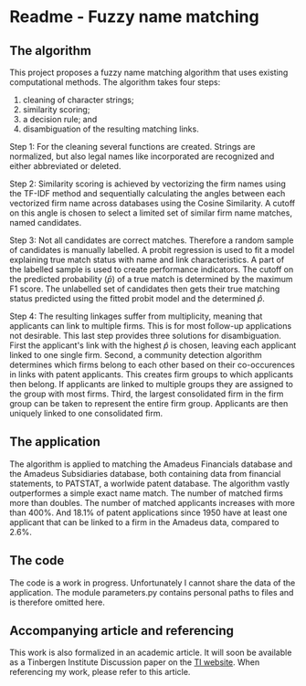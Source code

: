 # Readme - Fuzzy name matching

## The algorithm

This project proposes a fuzzy name matching algorithm that uses existing computational methods. The algorithm takes four steps:
1. cleaning of character strings;
1. similarity scoring;
1. a decision rule; and
1. disambiguation of the resulting matching links.

Step 1: For the cleaning several functions are created. Strings are normalized, but also legal names like incorporated are recognized and either abbreviated or deleted.

Step 2: Similarity scoring is achieved by vectorizing the firm names using the TF-IDF method and sequentially calculating the angles between each vectorized firm name across databases using the Cosine Similarity. A cutoff on this angle is chosen to select a limited set of similar firm name matches, named candidates.

Step 3: Not all candidates are correct matches. Therefore a random sample of candidates is manually labelled. A probit regression is used to fit a model explaining true match status with name and link characteristics. A part of the labelled sample is used to create performance indicators. The cutoff on the predicted probability ($\bar{p}$) of a true match is determined by the maximum F1 score. The unlabelled set of candidates then gets their true matching status predicted using the fitted probit model and the determined $\hat{p}$.

Step 4: The resulting linkages suffer from multiplicity, meaning that applicants can link to multiple firms. This is for most follow-up applications not desirable. This last step provides three solutions for disambiguation. First the applicant's link with the highest $\hat{p}$ is chosen, leaving each applicant linked to one single firm. Second, a community detection algorithm determines which firms belong to each other based on their co-occurences in links with patent applicants. This creates firm groups to which applicants then belong. If applicants are linked to multiple groups they are assigned to the group with most firms. Third, the largest consolidated firm in the firm group can be taken to represent the entire firm group. Applicants are then uniquely linked to one consolidated firm.

## The application

The algorithm is applied to matching the Amadeus Financials database and the Amadeus Subsidiaries database, both containing data from financial statements, to PATSTAT, a worlwide patent database. The algorithm vastly outperformes a simple exact name match. The number of matched firms more than doubles. The number of matched applicants increases with more than 400%. And 18.1% of patent applications since 1950 have at least one applicant that can be linked to a firm in the Amadeus data, compared to 2.6%.

## The code

The code is a work in progress. Unfortunately I cannot share the data of the application. The module parameters.py contains personal paths to files and is therefore omitted here.

## Accompanying article and referencing

This work is also formalized in an academic article. It will soon be available as a Tinbergen Institute Discussion paper on the [TI website](https://tinbergen.nl/discussion-papers). When referencing my work, please refer to this article.
